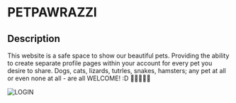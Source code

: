 # PETPAWRAZZI


## Description
This website is a safe space to show our beautiful pets. Providing the ability to create separate profile pages within your account for every pet you desire to share. Dogs, cats, lizards, tutrles, snakes, hamsters; any pet at all or even none at all - are all WELCOME! :D 🐶🐱🦎🐢🐎

![LOGIN](petpawrazzi/public/images/LOGIN.jpg)